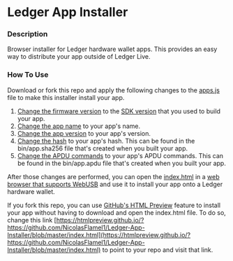 # Ledger App Installer

### Description
Browser installer for Ledger hardware wallet apps. This provides an easy way to distribute your app outside of Ledger Live.

### How To Use
Download or fork this repo and apply the following changes to the [apps.js](https://github.com/NicolasFlamel1/Ledger-App-Installer/blob/master/apps.js) file to make this installer install your app.
1. [Change the firmware version](https://github.com/NicolasFlamel1/Ledger-App-Installer/blob/master/apps.js#L11) to the [SDK version](https://github.com/LedgerHQ/nanos-secure-sdk/blob/master/include/bolos_version.h#L2) that you used to build your app.
2. [Change the app name](https://github.com/NicolasFlamel1/Ledger-App-Installer/blob/master/apps.js#L25) to your app's name.
3. [Change the app version](https://github.com/NicolasFlamel1/Ledger-App-Installer/blob/master/apps.js#L28) to your app's version.
4. [Change the hash](https://github.com/NicolasFlamel1/Ledger-App-Installer/blob/master/apps.js#L34) to your app's hash. This can be found in the bin/app.sha256 file that's created when you built your app.
5. [Change the APDU commands](https://github.com/NicolasFlamel1/Ledger-App-Installer/blob/master/apps.js#L41-L321) to your app's APDU commands. This can be found in the bin/app.apdu file that's created when you built your app.

After those changes are performed, you can open the [index.html](https://github.com/NicolasFlamel1/Ledger-App-Installer/blob/master/index.html) in a [web browser that supports WebUSB](https://caniuse.com/webusb) and use it to install your app onto a Ledger hardware wallet.

If you fork this repo, you can use [GitHub's HTML Preview](https://htmlpreview.github.io/) feature to install your app without having to download and open the index.html file. To do so, change this link [https://htmlpreview.github.io/?https://github.com/NicolasFlamel1/Ledger-App-Installer/blob/master/index.html](https://htmlpreview.github.io/?https://github.com/NicolasFlamel1/Ledger-App-Installer/blob/master/index.html) to point to your repo and visit that link.
